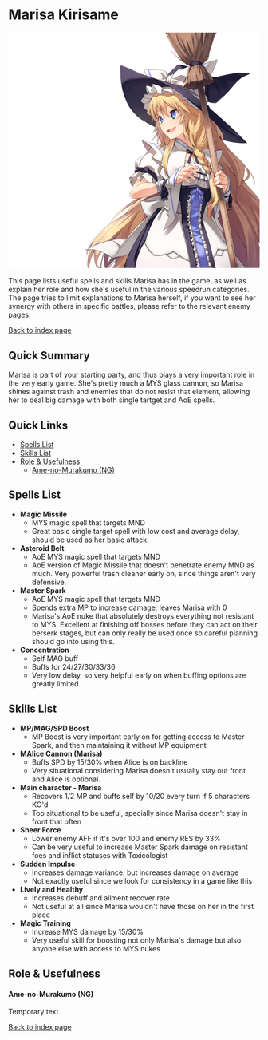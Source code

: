 # Marisa Kirisame

![](img/marisa.png)

This page lists useful spells and skills Marisa has in the game, as well as explain her role and how she's useful in the various speedrun categories. The page tries to limit explanations to Marisa herself, if you want to see her synergy with others in specific battles, please refer to the relevant enemy pages.

[Back to index page](../index.md)

## Quick Summary

Marisa is part of your starting party, and thus plays a very important role in the very early game. She's pretty much a MYS glass cannon, so Marisa shines against trash and enemies that do not resist that element, allowing her to deal big damage with both single tartget and AoE spells.

## Quick Links
* [Spells List](#spells)
* [Skills List](#skills)
* [Role & Usefulness](#useful)
	* [Ame-no-Murakumo (NG)](#ng-murakumo)

## <a id="spells"></a>Spells List

* **Magic Missile**
	* MYS magic spell that targets MND
	* Great basic single target spell with low cost and average delay, should be used as her basic attack.
* **Asteroid Belt**
	* AoE MYS magic spell that targets MND
	* AoE version of Magic Missile that doesn't penetrate enemy MND as much. Very powerful trash cleaner early on, since things aren't very defensive.
* **Master Spark**
	* AoE MYS magic spell that targets MND
	* Spends extra MP to increase damage, leaves Marisa with 0
	* Marisa's AoE nuke that absolutely destroys everything not resistant to MYS. Excellent at finishing off bosses before they can act on their berserk stages, but can only really be used once so careful planning should go into using this.
* **Concentration**
	* Self MAG buff
	* Buffs for 24/27/30/33/36
	* Very low delay, so very helpful early on when buffing options are greatly limited

## <a id="skills"></a>Skills List

* **MP/MAG/SPD Boost**
	* MP Boost is very important early on for getting access to Master Spark, and then maintaining it without MP equipment
* **MAlice Cannon (Marisa)**
	* Buffs SPD by 15/30% when Alice is on backline
	* Very situational considering Marisa doesn't usually stay out front and Alice is optional.
* **Main character - Marisa**
	* Recovers 1/2 MP and buffs self by 10/20 every turn if 5 characters KO'd
	* Too situational to be useful, specially since Marisa doesn't stay in front that often
* **Sheer Force**
	* Lower enemy AFF if it's over 100 and enemy RES by 33%
	* Can be very useful to increase Master Spark damage on resistant foes and inflict statuses with Toxicologist
* **Sudden Impulse**
	* Increases damage variance, but increases damage on average
	* Not exactly useful since we look for consistency in a game like this
* **Lively and Healthy**
	* Increases debuff and ailment recover rate
	* Not useful at all since Marisa wouldn't have those on her in the first place
* **Magic Training**
	* Increase MYS damage by 15/30%
	* Very useful skill for boosting not only Marisa's damage but also anyone else with access to MYS nukes

## <a id="useful"></a>Role & Usefulness

#### <a id="ng-murakumo"></a>Ame-no-Murakumo (NG)

Temporary text

[Back to index page](../index.md)
